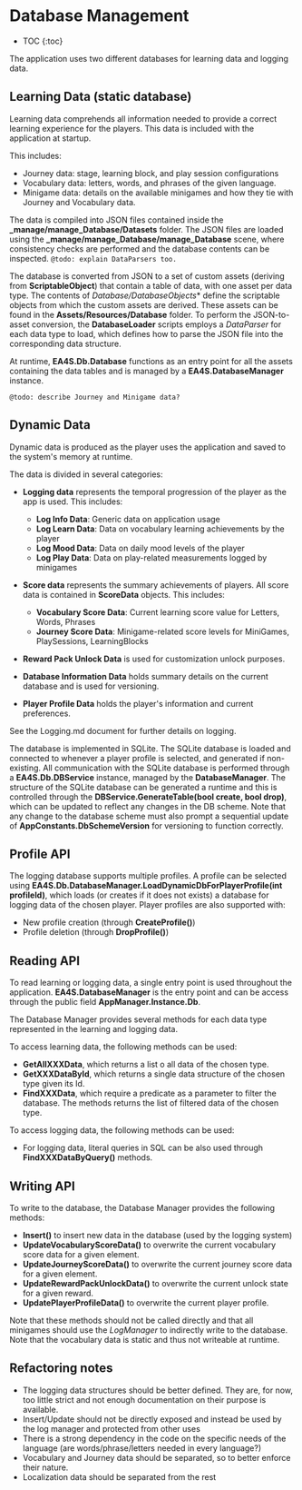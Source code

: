 # Database Management

* TOC
{:toc}

The application uses two different databases for learning data and logging data.

## Learning Data (static database)

Learning data comprehends all information needed to provide a correct learning experience for the players.
This data is included with the application at startup.

This includes:
- Journey data: stage, learning block, and play session configurations
- Vocabulary data: letters, words, and phrases of the given language.
- Minigame data: details on the available minigames and how they tie with Journey and Vocabulary data.

The data is compiled into JSON files contained inside the **_manage/manage_Database/Datasets** folder.
The JSON files are loaded using the **_manage/manage_Database/manage_Database** scene, where consistency checks are performed and the database contents can be inspected.
`@todo: explain DataParsers too.`

The database is converted from JSON to a set of custom assets (deriving from **ScriptableObject**) that contain a table of data, with one asset per data type. The contents of *Database/DatabaseObjects** define the scriptable objects from which the custom assets are derived.
These assets can be found in the **Assets/Resources/Database** folder.
To perform the JSON-to-asset conversion, the **DatabaseLoader** scripts employs a *DataParser* for each data type to load, which defines how to parse the JSON file into the corresponding data structure.

At runtime, **EA4S.Db.Database** functions as an entry point for all the assets containing the data tables and is managed by a **EA4S.DatabaseManager** instance.


`@todo: describe Journey and Minigame data?`

## Dynamic Data

Dynamic data is produced as the player uses the application and saved to the system's memory at runtime.

The data is divided in several categories:

- **Logging data** represents the temporal progression of the player as the app is used. This includes:
  - **Log Info Data**: Generic data on application usage
  - **Log Learn Data**: Data on vocabulary learning achievements by the player
  - **Log Mood Data**: Data on daily mood levels of the player
  - **Log Play Data**: Data on play-related measurements logged by minigames

- **Score data** represents the summary achievements of players. All score data is contained in **ScoreData** objects. This includes:
  - **Vocabulary Score Data**: Current learning score value for Letters, Words, Phrases
  - **Journey Score Data**: Minigame-related score levels for MiniGames, PlaySessions, LearningBlocks

- **Reward Pack Unlock Data** is used for customization unlock purposes.

- **Database Information Data** holds summary details on the current database and is used for versioning.

- **Player Profile Data** holds the player's information and current preferences.

See the Logging.md document for further details on logging.

The database is implemented in SQLite.
The SQLite database is loaded and connected to whenever a player profile is selected, and generated if non-existing.
All communication with the SQLite database is performed through a **EA4S.Db.DBService** instance, managed by the **DatabaseManager**.
The structure of the SQLite database can be generated a runtime and this is controlled through the **DBService.GenerateTable(bool create, bool drop)**, which can be updated to reflect any changes in the DB scheme.
Note that any change to the database scheme must also prompt a sequential update of **AppConstants.DbSchemeVersion** for versioning to function correctly.

## Profile API

The logging database supports multiple profiles.
A profile can be selected using **EA4S.Db.DatabaseManager.LoadDynamicDbForPlayerProfile(int profileId)**, which loads (or creates if it does not exists) a database for logging data of the chosen player.
Player profiles are also supported with:
- New profile creation (through **CreateProfile()**)
- Profile deletion (through **DropProfile()**)


## Reading API

To read learning or logging data, a single entry point is used throughout the application.
**EA4S.DatabaseManager** is the entry point and can be access through the public field **AppManager.Instance.Db**.

The Database Manager provides several methods for each data type represented in the learning and logging data.

To access learning data, the following methods can be used:
- **GetAllXXXData**, which returns a list o all data of the chosen type.
- **GetXXXDataById**, which returns a single data structure of the chosen type given its Id.
- **FindXXXData**, which require a predicate as a parameter to filter the database. The methods returns the list of filtered data of the chosen type.

To access logging data, the following methods can be used:

- For logging data, literal queries in SQL can be also used through **FindXXXDataByQuery()** methods.


## Writing API

To write to the database, the Database Manager provides the following methods:
- **Insert<T>()** to insert new data in the database (used by the logging system)
- **UpdateVocabularyScoreData()** to overwrite the current vocabulary score data for a given element.
- **UpdateJourneyScoreData()** to overwrite the current journey score data for a given element.
- **UpdateRewardPackUnlockData()** to overwrite the current unlock state for a given reward.
- **UpdatePlayerProfileData()** to overwrite the current player profile.

Note that these methods should not be called directly and that all minigames should use the *LogManager* to indirectly write to the database.
Note that the vocabulary data is static and thus not writeable at runtime.


## Refactoring notes

- The logging data structures should be better defined. They are, for now, too little strict and not enough documentation on their purpose is available.
- Insert/Update should not be directly exposed and instead be used by the log manager and protected from other uses
- There is a strong dependency in the code on the specific needs of the language (are words/phrase/letters needed in every language?)
- Vocabulary and Journey data should be separated, so to better enforce their nature.
- Localization data should be separated from the rest
